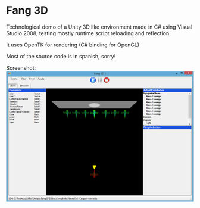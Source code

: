 Fang 3D
=======

Technological demo of a Unity 3D like environment made in C# using Visual Studio 2008, testing mostly runtime script reloading and reflection.

It uses OpenTK for rendering (C# binding for OpenGL)

Most of the source code is in spanish, sorry!

Screenshot:
![Screenshot](/Screenshots/ss1.png)
